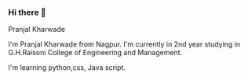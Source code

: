 ### Hi there 👋
Pranjal Kharwade

I'm Pranjal Kharwade from Nagpur.
I'm currently in 2nd year studying in G.H.Raisoni College of Engineering and Management. 

I'm learning python,css, Java script.
<!--
**pranjal3007/pranjal3007** is a ✨ _special_ ✨ repository because its `README.md` (this file) appears on your GitHub profile.

Here are some ideas to get you started:

- 🔭 I’m currently working on ...
- 🌱 I’m currently learning ...
- 👯 I’m looking to collaborate on ...
- 🤔 I’m looking for help with ...
- 💬 Ask me about ...
- 📫 How to reach me: ...
- 😄 Pronouns: ...
- ⚡ Fun fact: ...
-->
